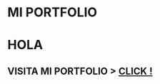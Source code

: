# MI PORTFOLIO

<h1>HOLA</1h>

<h2>VISITA MI PORTFOLIO > <a href='https://androide18.github.io/portfolio/' target='_blank'> CLICK ! </a> </h2>
